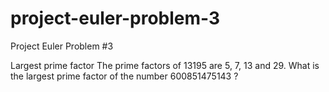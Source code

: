 # project-euler-problem-3
Project Euler Problem #3

Largest prime factor
The prime factors of 13195 are 5, 7, 13 and 29.
What is the largest prime factor of the number 600851475143 ?
